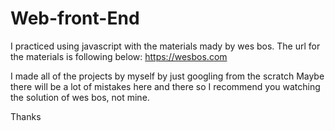 # Web-front-End
I practiced using javascript with the materials mady by wes bos.
The url for the materials is following below:
https://wesbos.com

I made all of the projects by myself by just googling from the scratch
Maybe there will be a lot of mistakes here and there so I recommend you watching the solution of wes bos, not mine.

Thanks
